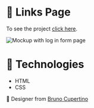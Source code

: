 #
# :pushpin: Links Page

To see the project [click here](https://diegofischerdev.github.io/linkspage/).

![Mockup with log in form page](https://github.com/DiegoFischerDev/linkspage/blob/master/assets/links-page-mockup.png?raw=true)

# :rocket:  Technologies

* HTML
* CSS


🎨  Designer from [Bruno Cupertino](https://github.com/brenocuper)